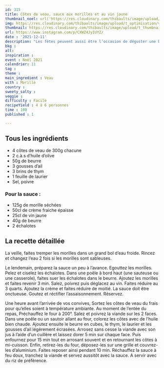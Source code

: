 ```yaml
---
id: 315
title: Côtes de veau, sauce aux morilles et au vin jaune
thumbnail_noel: url('https://res.cloudinary.com/thibaults/image/upload/t_carre/v1639245608/Recipes/20211211_cotes_veau_morilles.jpg')
img: https://res.cloudinary.com/thibaults/image/upload/t_optimisation/v1639245608/Recipes/20211211_cotes_veau_morilles.jpg
thumbnail: https://res.cloudinary.com/thibaults/image/upload/t_thumbnail_josie/v1639245608/Recipes/20211211_cotes_veau_morilles.jpg
url: https://www.instagram.com/p/CXWZ4JyIUYZ/
date : '2021-12-11'
description: "Les fêtes peuvent aussi être l’occasion de déguster une belle pièce de viande."
bkg : 
alt: 
inspiration : 
event : Noël 2021
calendrier: 11
tag : 
theme :
main_ingredient : Veau
with : Morille
country : 
sweety_salty : 
veggie : 
difficulty : Facile
recipeYield : 4 à 6 personnes
time : 100
published : 1

---
```


## Tous les ingrédients
 - 4 côtes de veau de 300g chacune
 - 2 c.à.s d’huile d’olive
 - 50g de beurre
 - 3 gousses d’ail
 - 3 brins de thym
 - 1 feuille de laurier
 - Sel, poivre

### Pour la sauce :
 - 125g de morille séchées
 - 50cl de crème fraiche épaisse
 - 25cl de vin jaune
 - 40g de beurre
 - 2 échalotes


## La recette détaillée
La veille, faites tremper les morilles dans un grand bol d’eau froide. Rincez et changez l’eau 2 fois si les morilles sont sableuses.

Le lendemain, préparez la sauce un peu à l’avance. Egouttez les morilles. Pelez et ciselez les échalotes. Dans une poêle à bord haut (une sauteuse ou une casserole), faites suer les échalotes dans le beurre. Ajoutez les morilles et faites revenir 3 min. Salez, poivrez puis déglacez au vin. Faites réduire au 3 quarts. Ajoutez la crème et faites réduire de moitié. La sauce doit être onctueuse. Goutez et réctifier l’assaisonnement. Réservez.

Une heure avant l’arrivée de vos convives, Sortez les côtes de veau du frais pour qu’elles soient à température ambiante. Au moment de l’entée du repas, Préchauffez le four à 200°. Salez et poivrez la viande sur les 2 faces. Dans une poêle ou un sautoir allant au four, colorez les côtes avec de l’huile bien chaude. Ajoutez ensuite le beurre en cubes, le thym, le laurier et les gousses d’ail légèrement écrasées. Arrosez sans cesse la viande avec son jus à l’aide d’un cuillère et laissez dorer 5 min sur chaque face. Puis enfournez pour 15 min tout en arrosant souvent et en retournant les côtes à mi-cuisson. Enfin, retirez-les du four, déposez-les sur une grille et couvrez-les d’aluminium. Faites reposer ainsi pendant 10 min. Réchauffez la sauce à feu doux, tranchez la viande et servez aussitôt avec la sauce. A servir avec du riz de préférence.
